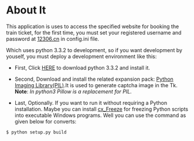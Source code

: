 # About It
This application is uses to access the specified website for booking the train ticket, for the first time, you must set your registered username and password at [12306.cn](http://www.12306.cn/mormhweb/) in config.ini file.

Which uses python 3.3.2 to development, so if you want development by youself, you must deploy a development environment like this:

* First, Click [HERE](http://www.python.org/getit) to download python 3.3.2 and install it.

* Second, Download and install the related expansion pack: [Python Imaging Library(PIL)](http://www.lfd.uci.edu/~gohlke/pythonlibs/#pil).It is used to generate captcha image in the Tk. **Note**: *In python3 Pillow is a replacement for PIL.*

* Last, Optionally. If you want to run it without requiring a Python installation. Maybe you can install [cx_Freeze](http://cx-freeze.sourceforge.net/) for freezing Python scripts into executable Windows programs. Well you can use the command as given below for converts:
```shell
$ python setup.py build
```
